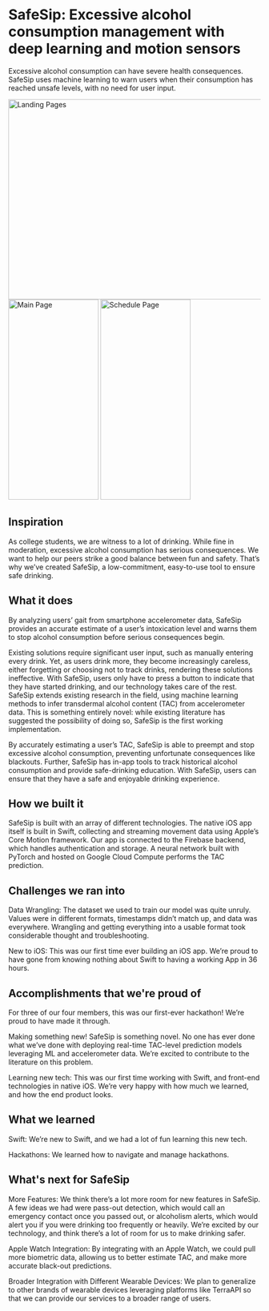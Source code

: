 # SafeSip: Excessive alcohol consumption management with deep learning and motion sensors 

Excessive alcohol consumption can have severe health consequences. SafeSip uses machine learning to warn users when their consumption has reached unsafe levels, with no need for user input. 

<img src="https://github.com/aakritil/treehacks/assets/63487762/f23c82db-b458-42cc-bde5-f556f5964147" width="550" height="400" alt="Landing Pages">

<img src="https://github.com/aakritil/treehacks/assets/63487762/5124b4cd-dc71-4f23-ab91-13d03d87a7cb" width="180" height="400" alt="Main Page">

<img src="https://github.com/aakritil/treehacks/assets/63487762/e4d859fa-d9a2-4663-a26b-a978ddd32fa8" width="180" height="400" alt="Schedule Page">




## Inspiration

As college students, we are witness to a lot of drinking. While fine in moderation, excessive alcohol consumption has serious consequences. We want to help our peers strike a good balance between fun and safety. That’s why we’ve created SafeSip, a low-commitment, easy-to-use tool to ensure safe drinking. 

## What it does

By analyzing users’ gait from smartphone accelerometer data, SafeSip provides an accurate estimate of a user’s intoxication level and warns them to stop alcohol consumption before serious consequences begin. 

Existing solutions require significant user input, such as manually entering every drink. Yet, as users drink more, they become increasingly careless, either forgetting or choosing not to track drinks, rendering these solutions ineffective. With SafeSip, users only have to press a button to indicate that they have started drinking, and our technology takes care of the rest. SafeSip extends existing research in the field, using machine learning methods to infer transdermal alcohol content (TAC) from accelerometer data. This is something entirely novel: while existing literature has suggested the possibility of doing so, SafeSip is the first working implementation. 

By accurately estimating a user’s TAC, SafeSip is able to preempt and stop excessive alcohol consumption, preventing unfortunate consequences like blackouts. Further, SafeSip has in-app tools to track historical alcohol consumption and provide safe-drinking education. With SafeSip, users can ensure that they have a safe and enjoyable drinking experience. 

## How we built it

SafeSip is built with an array of different technologies. The native iOS app itself is built in Swift, collecting and streaming movement data using Apple’s Core Motion framework. Our app is connected to the Firebase backend, which handles authentication and storage. A neural network built with PyTorch and hosted on Google Cloud Compute performs the TAC prediction. 

## Challenges we ran into

Data Wrangling: The dataset we used to train our model was quite unruly. Values were in different formats, timestamps didn’t match up, and data was everywhere. Wrangling and getting everything into a usable format took considerable thought and troubleshooting. 

New to iOS: This was our first time ever building an iOS app. We’re proud to have gone from knowing nothing about Swift to having a working App in 36 hours. 

## Accomplishments that we're proud of

For three of our four members, this was our first-ever hackathon! We’re proud to have made it through. 

Making something new! SafeSip is something novel. No one has ever done what we’ve done with deploying real-time TAC-level prediction models leveraging ML and accelerometer data. We’re excited to contribute to the literature on this problem. 

Learning new tech: This was our first time working with Swift, and front-end technologies in native iOS. We’re very happy with how much we learned, and how the end product looks. 

## What we learned

Swift: We’re new to Swift, and we had a lot of fun learning this new tech. 

Hackathons: We learned how to navigate and manage hackathons. 

## What's next for SafeSip

More Features: We think there’s a lot more room for new features in SafeSip. A few ideas we had were pass-out detection, which would call an emergency contact once you passed out, or alcoholism alerts, which would alert you if you were drinking too frequently or heavily. We’re excited by our technology, and think there’s a lot of room for us to make drinking safer. 

Apple Watch Integration: By integrating with an Apple Watch, we could pull more biometric data, allowing us to better estimate TAC, and make more accurate black-out predictions. 

Broader Integration with Different Wearable Devices: We plan to generalize to other brands of wearable devices leveraging platforms like TerraAPI so that we can provide our services to a broader range of users. 

